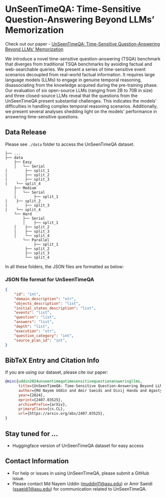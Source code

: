 
# UnSeenTimeQA: Time-Sensitive Question-Answering Beyond LLMs’ Memorization

Check out our paper - [UnSeenTimeQA: Time-Sensitive Question-Answering Beyond LLMs' Memorization](https://arxiv.org/abs/2407.03525)

We introduce a novel time-sensitive question-answering (TSQA) benchmark that diverges from traditional TSQA benchmarks by avoiding factual and web-searchable queries. We present a series of time-sensitive event scenarios decoupled from real-world factual information. It requires large language models (LLMs) to engage in genuine temporal reasoning, disassociating from the knowledge acquired during the pre-training phase. Our evaluation of six open-source LLMs (ranging from 2B to 70B in size) and three closed-source LLMs reveal that the questions from the UnSeenTimeQA present substantial challenges. This indicates the models' difficulties in handling complex temporal reasoning scenarios. Additionally, we present several analyses shedding light on the models' performance in answering time-sensitive questions.

## Data Release

Please see `./data` folder to access the UnSeenTimeQA dataset.

    ├── ...
    ├── data
        ├── Easy
        │   └── Serial
	|        ├── split_1
	|        ├── split_2
	|        ├── split_3
	|	 └── split_4
        ├── Medium
        │   └── Serial
        |        ├── split_1
	|	 ├── split_2
	|        ├── split_3
	|	 └── split_4
        └── Hard
            ├── Serial
            │    ├── split_1
	    │    ├── split_2
	    |    ├── split_3
	    │    └── split_4
            └── Parallel
                 ├── split_1
	         ├── split_2
	         ├── split_3
	         └── split_4                

In all these folders, the JSON files are formatted as below:

### JSON file format for UnSeenTimeQA

```JSON
{
    "id": "int",
    "domain_description": "str",
    "objects_description": "list",     
    "initial_states_description": "list",   
    "events": "list",   
    "question": "list",   
    "answers": "list",   
	"depth": "list",   
	"execution": "str",   
	"question_category": "int",   
	"source_plan_id": "int",   
}
```

## BibTeX Entry and Citation Info ##

If you are using our dataset, please cite our paper:

```bibtex
@misc{uddin2024unseentimeqatimesensitivequestionansweringllms,
      title={UnSeenTimeQA: Time-Sensitive Question-Answering Beyond LLMs' Memorization}, 
      author={Md Nayem Uddin and Amir Saeidi and Divij Handa and Agastya Seth and Tran Cao Son and Eduardo Blanco and Steven R. Corman and Chitta Baral},
      year={2024},
      eprint={2407.03525},
      archivePrefix={arXiv},
      primaryClass={cs.CL},
      url={https://arxiv.org/abs/2407.03525}, 
}
```

## Stay tuned for ...

- Huggingface version of UnSeenTimeQA dataset for easy access

## Contact Information ##
* For help or issues in using UnSeenTimeQA, please submit a GitHub issue.
* Please contact Md Nayem Uddin (muddin11@asu.edu) or Amir Saeidi (ssaeidi1@asu.edu) for communication related to UnSeenTimeQA.
